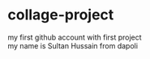 # collage-project
my first github account with first project<br>
my name  is Sultan Hussain from dapoli 
